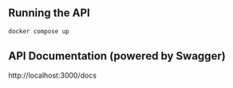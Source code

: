 ## Running the API

```bash
docker compose up
```

## API Documentation (powered by Swagger)
http://localhost:3000/docs
